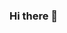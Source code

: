 ### Hi there 👋

<!--
**Oluwasegun2020/Oluwasegun2020** is a ✨ _special_ ✨ repository because its `README.md` (this file) appears on your GitHub profile.
Here are some ideas to get you started
- 🔭 I’m currently working on some geological projects ...
- 🌱 I’m currently learning python ...
- 👯 I’m looking to collaborate on geoscience projects ...
- 🤔 I’m looking for help with...
- 💬 Ask me about ...
- 📫 How to reach me: ...
- 😄 Pronouns: ...
- ⚡ Fun fact: ...
-->
